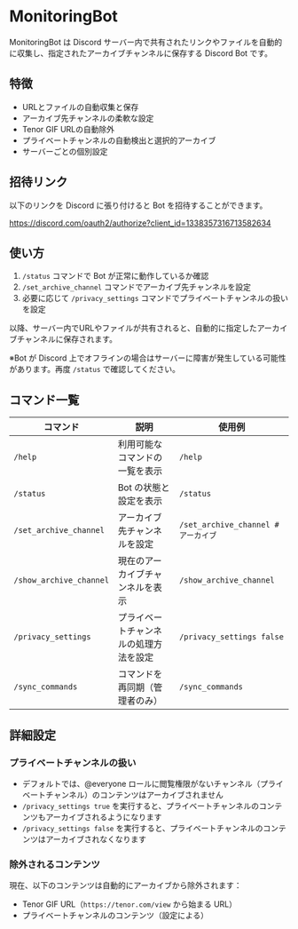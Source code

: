 # MonitoringBot

MonitoringBot は Discord サーバー内で共有されたリンクやファイルを自動的に収集し、指定されたアーカイブチャンネルに保存する Discord Bot です。

## 特徴

- URLとファイルの自動収集と保存
- アーカイブ先チャンネルの柔軟な設定
- Tenor GIF URLの自動除外
- プライベートチャンネルの自動検出と選択的アーカイブ
- サーバーごとの個別設定

## 招待リンク

以下のリンクを Discord に張り付けると Bot を招待することができます。

https://discord.com/oauth2/authorize?client_id=1338357316713582634

## 使い方

1. `/status` コマンドで Bot が正常に動作しているか確認
2. `/set_archive_channel` コマンドでアーカイブ先チャンネルを設定
3. 必要に応じて `/privacy_settings` コマンドでプライベートチャンネルの扱いを設定

以降、サーバー内でURLやファイルが共有されると、自動的に指定したアーカイブチャンネルに保存されます。

※Bot が Discord 上でオフラインの場合はサーバーに障害が発生している可能性があります。再度 `/status` で確認してください。

## コマンド一覧

| コマンド | 説明 | 使用例 |
|--------|------|-------|
| `/help` | 利用可能なコマンドの一覧を表示 | `/help` |
| `/status` | Bot の状態と設定を表示 | `/status` |
| `/set_archive_channel` | アーカイブ先チャンネルを設定 | `/set_archive_channel #アーカイブ` |
| `/show_archive_channel` | 現在のアーカイブチャンネルを表示 | `/show_archive_channel` |
| `/privacy_settings` | プライベートチャンネルの処理方法を設定 | `/privacy_settings false` |
| `/sync_commands` | コマンドを再同期（管理者のみ） | `/sync_commands` |

## 詳細設定

### プライベートチャンネルの扱い

- デフォルトでは、@everyone ロールに閲覧権限がないチャンネル（プライベートチャンネル）のコンテンツはアーカイブされません
- `/privacy_settings true` を実行すると、プライベートチャンネルのコンテンツもアーカイブされるようになります
- `/privacy_settings false` を実行すると、プライベートチャンネルのコンテンツはアーカイブされなくなります

### 除外されるコンテンツ

現在、以下のコンテンツは自動的にアーカイブから除外されます：

- Tenor GIF URL（`https://tenor.com/view` から始まる URL）
- プライベートチャンネルのコンテンツ（設定による）
